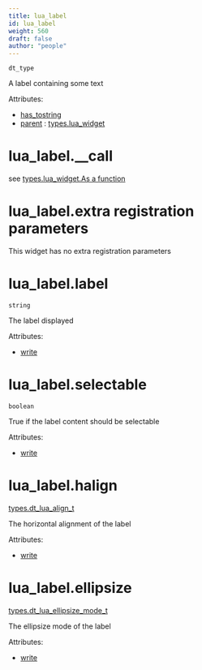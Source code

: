 ```yaml
---
title: lua_label
id: lua_label
weight: 560
draft: false
author: "people"
---
```


`dt_type`

A label containing some text

Attributes:

* [has_tostring](../attributes#has_tostring)
* [parent](../attributes#parent) : [types.lua_widget](../types/lua_widget)

# lua_label.\_\_call
see [types.lua_widget.As a function](../types/lua_widget#lua_widgetas-a-function)

# lua_label.extra registration parameters
This widget has no extra registration parameters

# lua_label.label

`string`

The label displayed

Attributes:

* [write](../attributes#write)

# lua_label.selectable

`boolean`

True if the label content should be selectable

Attributes:

* [write](../attributes#write)

# lua_label.halign

[types.dt_lua_align_t](../types/dt_lua_align_t)

The horizontal alignment of the label

Attributes:

* [write](../attributes#write)

# lua_label.ellipsize

[types.dt_lua_ellipsize_mode_t](../types/dt_lua_ellipsize_mode_t)

The ellipsize mode of the label

Attributes:

* [write](../attributes#write)

